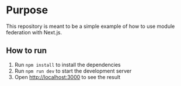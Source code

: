 # Purpose

This repository is meant to be a simple example of how to use module federation with Next.js.

## How to run

1. Run `npm install` to install the dependencies
2. Run `npm run dev` to start the development server
3. Open [http://localhost:3000](http://localhost:3000) to see the result